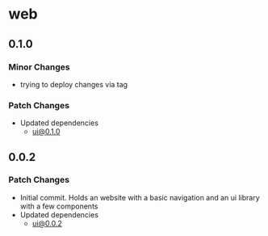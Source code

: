 # web

## 0.1.0

### Minor Changes

- trying to deploy changes via tag

### Patch Changes

- Updated dependencies
  - ui@0.1.0

## 0.0.2

### Patch Changes

- Initial commit. Holds an website with a basic navigation and an ui library with a few components
- Updated dependencies
  - ui@0.0.2
